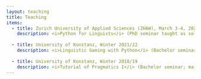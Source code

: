 ```yaml
---
layout: teaching
title: Teaching
items:
  - title: Zurich University of Applied Sciences (ZHAW), March 3-4, 2022
    description: <i>Python for Linguists</i> (PhD seminar taught as sole instructor; content developed from scratch)
  
  - title: University of Konstanz, Winter 2021/22
    description: <i>Linguistic Gaming with Python</i> (Bachelor seminar co-taught with Prof. Dr. Miriam Butt)
  
  - title: University of Konstanz, Winter 2018/19
    description: <i>Tutorial of Pragmatics I</i> (Bachelor seminar; main lecture taught by Dr. Manfred Kupffer)
---
```

